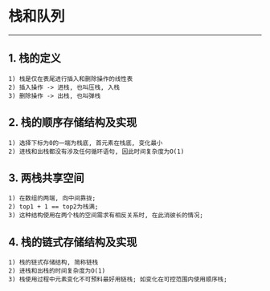 # **栈和队列**
***


## **1. 栈的定义**
    1) 栈是仅在表尾进行插入和删除操作的线性表
    2) 插入操作 -> 进栈, 也叫压栈, 入栈
    3) 删除操作 -> 出栈, 也叫弹栈


## **2. 栈的顺序存储结构及实现**
    1) 选择下标为0的一端为栈底, 首元素在栈底, 变化最小
    2) 进栈和出栈都没有涉及任何循环语句, 因此时间复杂度为O(1)


## **3. 两栈共享空间**
    1) 在数组的两端, 向中间靠拢;
    2) top1 + 1 == top2为栈满;
    3) 这种结构使用在两个栈的空间需求有相反关系时, 在此消彼长的情况;


## **4. 栈的链式存储结构及实现**
    1) 栈的链式存储结构, 简称链栈
    2) 进栈和出栈的时间复杂度为O(1)
    3) 栈使用过程中元素变化不可预料最好用链栈; 如变化在可控范围内使用顺序栈;
